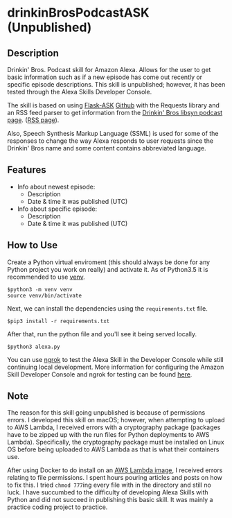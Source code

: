 # drinkinBrosPodcastASK (Unpublished)

## Description
Drinkin' Bros. Podcast skill for Amazon Alexa. Allows for the user  to get basic information such as if a new episode has come out recently or specific episode descriptions. This skill is unpublished; however, it has been tested through the Alexa Skills Developer Console. 

The skill is based on using [Flask-ASK](https://flask-ask.readthedocs.io/en/latest/) [Github](https://github.com/johnwheeler/flask-ask) with the Requests library and an RSS feed parser to get information from the [Drinkin' Bros libsyn podcast page](https://drinkingbros.libsyn.com). ([RSS page](https://drinkingbros.libsyn.com/rss)). 

Also, Speech Synthesis Markup Language (SSML) is used for some of the responses to change the way Alexa responds to user requests since the Drinkin' Bros name and some content contains abbreviated language.

## Features
* Info about newest episode: 
  - Description
  - Date & time it was published (UTC)
* Info about specific episode:
  - Description
  - Date & time it was published (UTC)

## How to Use
Create a Python virtual enviroment (this should always be done for any Python project you work on really) and activate it.
As of Python3.5 it is recommended to use [venv](https://docs.python.org/3/library/venv.html).

```
$python3 -m venv venv
source venv/bin/activate
```

Next, we can install the dependencies using the ```requirements.txt``` file.

```
$pip3 install -r requirements.txt
```

After that, run the python file and you'll see it being served locally.

```
$python3 alexa.py
```

You can use [ngrok](https://ngrok.com/) to test the Alexa Skill in the Developer Console while still continuing local development. More information for configuring the Amazon Skill Developer Console and ngrok for testing can be found [here](https://pythonprogramming.net/testing-deploying-alexa-skill-flask-ask-python-tutorial/).

## Note
The reason for this skill going unpublished is because of permissions errors. I developed this skill on macOS; however, when attempting to upload to AWS Lambda, I received errors with a cryptography package (packages have to be zipped up with the run files for Python deployments to AWS Lambda). Specifically, the cryptography package must be installed on Linux OS before being uploaded to AWS Lambda as that is what their containers use.

After using Docker to do install on an [AWS Lambda image](https://medium.com/@gotraveltoworld/use-docker-to-develop-the-aws-lambda-python-3-6-525007907369), I received errors relating to file permissions. I spent hours pouring articles and posts on how to fix this. I tried ```chmod 777```ing every file with in the directory and still no luck.
I have succumbed to the difficulty of developing Alexa Skills with Python and did not succeed in publishing this basic skill. It was mainly a practice coding project to practice.

